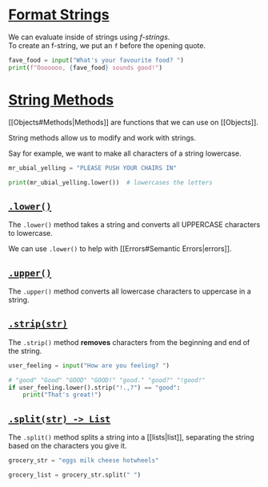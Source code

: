 
# [Format Strings](https://github.com/teacherubial/programming-2023-2024/blob/main/Notes/Strings.md#format-strings)

We can evaluate inside of strings using _f-strings_.  
To create an f-string, we put an `f` before the opening quote.

```python
fave_food = input("What's your favourite food? ")
print(f"Ooooooo, {fave_food} sounds good!")
```

# [String Methods](https://github.com/teacherubial/programming-2023-2024/blob/main/Notes/Strings.md#string-methods)

[[Objects#Methods|Methods]] are functions that we can use on [[Objects]].

String methods allow us to modify and work with strings.

Say for example, we want to make all characters of a string lowercase.

```python
mr_ubial_yelling = "PLEASE PUSH YOUR CHAIRS IN"

print(mr_ubial_yelling.lower())  # lowercases the letters
```

## [`.lower()`](https://github.com/teacherubial/programming-2023-2024/blob/main/Notes/Strings.md#lower)

The `.lower()` method takes a string and converts all UPPERCASE characters to lowercase.

We can use `.lower()` to help with [[Errors#Semantic Errors|errors]].

## [`.upper()`](https://github.com/teacherubial/programming-2023-2024/blob/main/Notes/Strings.md#upper)

The `.upper()` method converts all lowercase characters to uppercase in a string.

## [`.strip(str)`](https://github.com/teacherubial/programming-2023-2024/blob/main/Notes/Strings.md#stripstr)

The `.strip()` method **removes** characters from the beginning and end of the string.

```python
user_feeling = input("How are you feeling? ")

# "good" "Good" "GOOD" "GOOD!" "good." "good?" "!good!"
if user_feeling.lower().strip("!.,?") == "good":
	print("That's great!")
```

## [`.split(str) -> List`](https://github.com/teacherubial/programming-2023-2024/blob/main/Notes/Strings.md#splitstr---list)

The `.split()` method splits a string into a [[lists|list]], separating the string based on the characters you give it.

```python
grocery_str = "eggs milk cheese hotwheels"

grocery_list = grocery_str.split(" ")
```